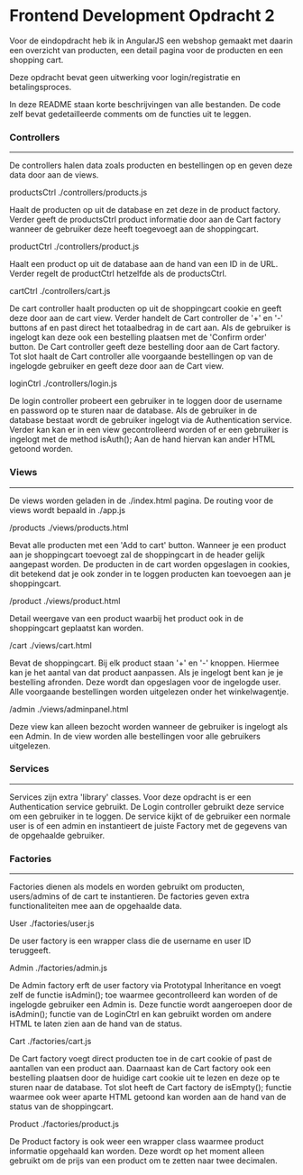 # Frontend Development Opdracht 2

Voor de eindopdracht heb ik in AngularJS een webshop gemaakt met daarin een overzicht van producten, een detail pagina voor de producten en een shopping cart.

Deze opdracht bevat geen uitwerking voor login/registratie en betalingsproces.

In deze README staan korte beschrijvingen van alle bestanden. De code zelf bevat gedetailleerde comments om de functies uit te leggen.


### Controllers
-----------
De controllers halen data zoals producten en bestellingen op en geven deze data door aan de views.

productsCtrl
./controllers/products.js

Haalt de producten op uit de database en zet deze in de product factory. Verder geeft de productsCtrl product informatie door aan de Cart factory wanneer de gebruiker deze heeft toegevoegt aan de shoppingcart.

productCtrl
./controllers/product.js

Haalt een product op uit de database aan de hand van een ID in de URL. Verder regelt de productCtrl hetzelfde als de productsCtrl.

cartCtrl
./controllers/cart.js

De cart controller haalt producten op uit de shoppingcart cookie en geeft deze door aan de cart view. Verder handelt de Cart controller de '+' en '-' buttons af en past direct het totaalbedrag in de cart aan.
Als de gebruiker is ingelogt kan deze ook een bestelling plaatsen met de 'Confirm order' button. De Cart controller geeft deze bestelling door aan de Cart factory.
Tot slot haalt de Cart controller alle voorgaande bestellingen op van de ingelogde gebruiker en geeft deze door aan de Cart view.

loginCtrl
./controllers/login.js

De login controller probeert een gebruiker in te loggen door de username en password op te sturen naar de database. Als de gebruiker in de database bestaat wordt de gebruiker ingelogt via de Authentication service.
Verder kan kan er in een view gecontrolleerd worden of er een gebruiker is ingelogt met de method isAuth(); Aan de hand hiervan kan ander HTML getoond worden.


### Views
-----
De views worden geladen in de ./index.html pagina. De routing voor de views wordt bepaald in ./app.js

/products
./views/products.html

Bevat alle producten met een 'Add to cart' button. Wanneer je een product aan je shoppingcart toevoegt zal de shoppingcart in de header gelijk aangepast worden.
De producten in de cart worden opgeslagen in cookies, dit betekend dat je ook zonder in te loggen producten kan toevoegen aan je shoppingcart.

/product
./views/product.html

Detail weergave van een product waarbij het product ook in de shoppingcart geplaatst kan worden.

/cart
./views/cart.html

Bevat de shoppingcart. Bij elk product staan '+' en '-' knoppen. Hiermee kan je het aantal van dat product aanpassen.
Als je ingelogt bent kan je je bestelling afronden. Deze wordt dan opgeslagen voor de ingelogde user. Alle voorgaande bestellingen worden uitgelezen onder het winkelwagentje.

/admin
./views/adminpanel.html

Deze view kan alleen bezocht worden wanneer de gebruiker is ingelogt als een Admin. In de view worden alle bestellingen voor alle gebruikers uitgelezen. 


### Services
--------
Services zijn extra 'library' classes. Voor deze opdracht is er een Authentication service gebruikt. De Login controller gebruikt deze service om een gebruiker in te loggen.
De service kijkt of de gebruiker een normale user is of een admin en instantieert de juiste Factory met de gegevens van de opgehaalde gebruiker.


### Factories
---------
Factories dienen als models en worden gebruikt om producten, users/admins of de cart te instantieren. De factories geven extra functionaliteiten mee aan de opgehaalde data.

User
./factories/user.js

De user factory is een wrapper class die de username en user ID teruggeeft.

Admin
./factories/admin.js

De Admin factory erft de user factory via Prototypal Inheritance en voegt zelf de functie isAdmin(); toe waarmee gecontrolleerd kan worden of de ingelogde gebruiker een Admin is.
Deze functie wordt aangeroepen door de isAdmin(); functie van de LoginCtrl en kan gebruikt worden om andere HTML te laten zien aan de hand van de status.

Cart
./factories/cart.js

De Cart factory voegt direct producten toe in de cart cookie of past de aantallen van een product aan. Daarnaast kan de Cart factory ook een bestelling plaatsen door de huidige cart cookie uit te lezen en deze op te sturen naar de database.
Tot slot heeft de Cart factory de isEmpty(); functie waarmee ook weer aparte HTML getoond kan worden aan de hand van de status van de shoppingcart.

Product
./factories/product.js

De Product factory is ook weer een wrapper class waarmee product informatie opgehaald kan worden. Deze wordt op het moment alleen gebruikt om de prijs van een product om te zetten naar twee decimalen.
